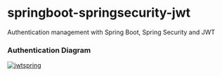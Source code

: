 # springboot-springsecurity-jwt
Authentication management with Spring Boot, Spring Security and JWT
### Authentication Diagram

<a href='https://svgshare.com/s/UFw' ><img src='https://svgshare.com/i/UFw.svg' title='jwtspring' /></a>
